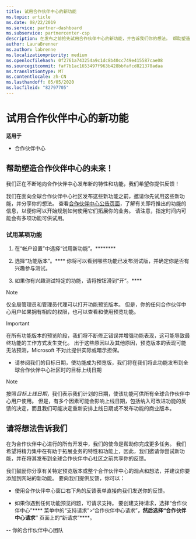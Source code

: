 ```yaml
---
title: 试用合作伙伴中心的新功能
ms.topic: article
ms.date: 08/22/2019
ms.service: partner-dashboard
ms.subservice: partnercenter-csp
description: 在发布之前抢先试用合作伙伴中心的新功能，并告诉我们你的想法。 帮助塑造合作伙伴中心的未来！
author: LauraBrenner
ms.author: labrenne
ms.localizationpriority: medium
ms.openlocfilehash: 0f2761a743254a9c1dc8b40cc749e415587cae08
ms.sourcegitcommit: faf7b1ac1653497f963b428bbfafcd821378adaa
ms.translationtype: MT
ms.contentlocale: zh-CN
ms.lasthandoff: 05/05/2020
ms.locfileid: "82797705"
---
```

# <a name="test-drive-new-partner-center-features"></a>试用合作伙伴中心的新功能

**适用于**

- 合作伙伴中心

## <a name="help-shape-the-future-of-partner-center"></a>帮助塑造合作伙伴中心的未来！

我们正在不断地向合作伙伴中心发布新的特性和功能，我们希望你提供反馈！ 

我们在面向全球合作伙伴中心社区发布这些新功能之前，邀请你先试用这些新功能，并分享你的想法。 查看[合作伙伴中心公告页面](https://partnercenter.microsoft.com/pcv/announcements)，了解有关即将推出的功能的信息，以便你可以开始规划如何使用它们拓展你的业务。 请注意，指定时间内可能会有多项功能可供试用。

### <a name="test-drive-a-feature"></a>试用某项功能

1. 在“帐户设置”中选择“试用新功能”。********

2. 选择“功能版本”。**** 你将可以看到哪些功能已发布测试版，并确定你是否有兴趣参与测试。

3. 如果你有兴趣测试特定的功能，请将按钮滑到“开”。**** 

> [!NOTE]  
>  仅全局管理员和管理员代理可以打开功能预览版本。 但是，你的任何合作伙伴中心用户如果拥有相应的权限，也可以查看和使用预览功能。

> [!IMPORTANT]  
> 在所有功能版本的预览阶段，我们将不断修正错误并增强功能表现，这可能导致最终功能的工作方式发生变化。 出于这些原因以及其他原因，预览版本的表现可能无法预测，Microsoft 不对此提供实际或暗示担保。

- 请参阅我们的目标日期，使功能成为预览版，我们将在我们将此功能发布到全球合作伙伴中心社区时的目标上线日期

> [!NOTE]  
>  按照*目标上线日期*，我们表示我们计划的日期，使该功能可供所有全球合作伙伴中心用户使用。 但是，有多个因素可能会影响上线日期，包括纳入可改进功能的反馈的决定，而且我们可能决定重新安排上线日期或不发布功能的商业版本。  


 
## <a name="tell-us-what-you-think"></a>请将想法告诉我们

在为合作伙伴中心进行的所有开发中，我们的使命是帮助你完成更多任务。 我们希望将精力集中在有助于拓展业务的特性和功能上，因此，我们邀请你尝试新功能，并在将其发布到全球合作伙伴中心社区之前共享你的反馈。 

我们鼓励你分享有关特定预览版本或整个合作伙伴中心的观点和想法，并建议你要添加到网站的新功能。 要向我们提供反馈，你可以：  

-   使用合作伙伴中心窗口右下角的反馈表单直接向我们发送你的反馈。 

-   如果你遇到任何功能预览问题，可请求支持。 要创建支持请求，选择“合作伙伴中心”**** 菜单中的“支持请求”>“合作伙伴中心请求”****，然后选择“合作伙伴中心请求”**** 页面上的“新请求”****。



-- 你的合作伙伴中心团队

